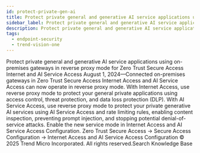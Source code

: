 ```yaml
---
id: protect-private-gen-ai
title: Protect private general and generative AI service applications using on-premises gateways in reverse proxy mode for Zero Trust Secure Access Internet and AI Service Access
sidebar_label: Protect private general and generative AI service applications using on-premises gateways in reverse proxy mode for Zero Trust Secure Access Internet and AI Service Access
description: Protect private general and generative AI service applications using on-premises gateways in reverse proxy mode for Zero Trust Secure Access Internet and AI Service Access
tags:
  - endpoint-security
  - trend-vision-one
---
```


 Protect private general and generative AI service applications using on-premises gateways in reverse proxy mode for Zero Trust Secure Access Internet and AI Service Access August 1, 2024—Connected on-premises gateways in Zero Trust Secure Access Internet Access and AI Service Access can now operate in reverse proxy mode. With Internet Access, use reverse proxy mode to protect your general private applications using access control, threat protection, and data loss protection (DLP). With AI Service Access, use reverse proxy mode to protect your private generative AI services using AI Service Access and rate limiting rules, enabling content inspection, preventing prompt injection, and stopping potential denial-of-service attacks. Enable the new service mode in Internet Access and AI Service Access Configuration. Zero Trust Secure Access → Secure Access Configuration → Internet Access and AI Service Access Configuration © 2025 Trend Micro Incorporated. All rights reserved.Search Knowledge Base